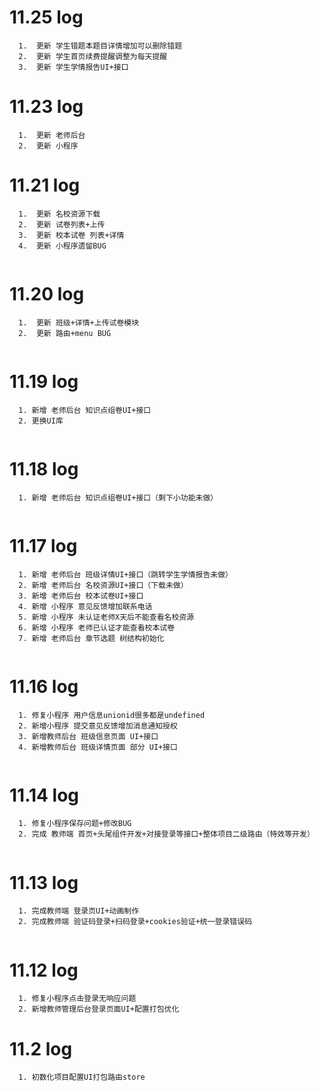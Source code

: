 # 11.25 log
```
  1.  更新 学生错题本题目详情增加可以删除错题 
  2.  更新 学生首页续费提醒调整为每天提醒 
  3.  更新 学生学情报告UI+接口
```

# 11.23 log
```
  1.  更新 老师后台 
  2.  更新 小程序
```

# 11.21 log
```
  1.  更新 名校资源下载
  2.  更新 试卷列表+上传
  3.  更新 校本试卷 列表+详情
  4.  更新 小程序遗留BUG
  
```


# 11.20 log
```
  1.  更新 班级+详情+上传试卷模块
  2.  更新 路由+menu BUG
  
```

# 11.19 log
```
  1. 新增 老师后台 知识点组卷UI+接口
  2. 更换UI库
  
```

# 11.18 log
```
  1. 新增 老师后台 知识点组卷UI+接口（剩下小功能未做）
  
```

# 11.17 log
```
  1. 新增 老师后台 班级详情UI+接口（跳转学生学情报告未做）
  2. 新增 老师后台 名校资源UI+接口（下载未做）
  3. 新增 老师后台 校本试卷UI+接口
  4. 新增 小程序 意见反馈增加联系电话
  5. 新增 小程序 未认证老师X天后不能查看名校资源
  6. 新增 小程序 老师已认证才能查看校本试卷
  7. 新增 老师后台 章节选题 树结构初始化
  
```

# 11.16 log
```
  1. 修复小程序 用户信息unionid很多都是undefined
  2. 新增小程序 提交意见反馈增加消息通知授权
  3. 新增教师后台 班级信息页面 UI+接口
  4. 新增教师后台 班级详情页面 部分 UI+接口
  
```

# 11.14 log
```
  1. 修复小程序保存问题+修改BUG
  2. 完成 教师端 首页+头尾组件开发+对接登录等接口+整体项目二级路由（特效等开发）
  
```

# 11.13 log
```
  1. 完成教师端 登录页UI+动画制作
  2. 完成教师端 验证码登录+扫码登录+cookies验证+统一登录错误码
  
```

# 11.12 log
```
  1. 修复小程序点击登录无响应问题
  2. 新增教师管理后台登录页面UI+配置打包优化
```

# 11.2 log
```
  1. 初数化项目配置UI打包路由store
```